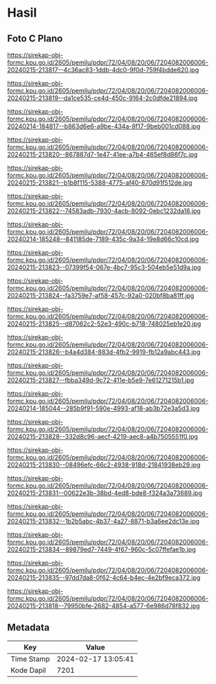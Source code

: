 # Hasil

## Foto C Plano

https://sirekap-obj-formc.kpu.go.id/2605/pemilu/pdpr/72/04/08/20/06/7204082006006-20240215-213817--4c36ac83-1ddb-4dc0-9f0d-759f4bdde620.jpg

https://sirekap-obj-formc.kpu.go.id/2605/pemilu/pdpr/72/04/08/20/06/7204082006006-20240215-213819--da1ce535-ce4d-450c-9164-2c0dfde21894.jpg

https://sirekap-obj-formc.kpu.go.id/2605/pemilu/pdpr/72/04/08/20/06/7204082006006-20240214-184817--b863d6e6-a9be-434a-8f17-9beb001cd088.jpg

https://sirekap-obj-formc.kpu.go.id/2605/pemilu/pdpr/72/04/08/20/06/7204082006006-20240215-213820--867887d7-1e47-41ee-a7b4-465ef8d86f7c.jpg

https://sirekap-obj-formc.kpu.go.id/2605/pemilu/pdpr/72/04/08/20/06/7204082006006-20240215-213821--b1b8f115-5388-4775-af40-870d91f512de.jpg

https://sirekap-obj-formc.kpu.go.id/2605/pemilu/pdpr/72/04/08/20/06/7204082006006-20240215-213822--74583adb-7930-4acb-8092-0ebc1232da18.jpg

https://sirekap-obj-formc.kpu.go.id/2605/pemilu/pdpr/72/04/08/20/06/7204082006006-20240214-185248--841185de-7189-435c-9a34-19e8d66c10cd.jpg

https://sirekap-obj-formc.kpu.go.id/2605/pemilu/pdpr/72/04/08/20/06/7204082006006-20240215-213823--07399f54-067e-4bc7-95c3-504eb5e51d9a.jpg

https://sirekap-obj-formc.kpu.go.id/2605/pemilu/pdpr/72/04/08/20/06/7204082006006-20240215-213824--fa3759e7-af58-457c-92a0-020bf8ba81ff.jpg

https://sirekap-obj-formc.kpu.go.id/2605/pemilu/pdpr/72/04/08/20/06/7204082006006-20240215-213825--d87062c2-52e3-490c-b718-748025eb1e20.jpg

https://sirekap-obj-formc.kpu.go.id/2605/pemilu/pdpr/72/04/08/20/06/7204082006006-20240215-213826--b4a4d384-883d-4fb2-9919-fb12a9abc443.jpg

https://sirekap-obj-formc.kpu.go.id/2605/pemilu/pdpr/72/04/08/20/06/7204082006006-20240215-213827--fbba349d-9c72-411e-b5e9-7e61271215b1.jpg

https://sirekap-obj-formc.kpu.go.id/2605/pemilu/pdpr/72/04/08/20/06/7204082006006-20240214-185044--285b9f91-590e-4993-af18-ab3b72e3a5d3.jpg

https://sirekap-obj-formc.kpu.go.id/2605/pemilu/pdpr/72/04/08/20/06/7204082006006-20240215-213828--332d8c96-aecf-4219-aec8-a4b7505551f0.jpg

https://sirekap-obj-formc.kpu.go.id/2605/pemilu/pdpr/72/04/08/20/06/7204082006006-20240215-213830--08496efc-66c2-4938-918d-21841938eb29.jpg

https://sirekap-obj-formc.kpu.go.id/2605/pemilu/pdpr/72/04/08/20/06/7204082006006-20240215-213831--00622e3b-38bd-4ed8-bde8-f324a3a73689.jpg

https://sirekap-obj-formc.kpu.go.id/2605/pemilu/pdpr/72/04/08/20/06/7204082006006-20240215-213832--1b2b5abc-4b37-4a27-8871-b3a6ee2dc13e.jpg

https://sirekap-obj-formc.kpu.go.id/2605/pemilu/pdpr/72/04/08/20/06/7204082006006-20240215-213834--89879ed7-7449-4f67-960c-5c07ffefae1b.jpg

https://sirekap-obj-formc.kpu.go.id/2605/pemilu/pdpr/72/04/08/20/06/7204082006006-20240215-213835--97dd7da8-0f62-4c64-b4ec-4e2bf9eca372.jpg

https://sirekap-obj-formc.kpu.go.id/2605/pemilu/pdpr/72/04/08/20/06/7204082006006-20240215-213818--79950bfe-2682-4854-a577-6e986d78f832.jpg


## Metadata

| Key        | Value               |
| ---------- | ------------------- |
| Time Stamp | 2024-02-17 13:05:41 |
| Kode Dapil | 7201                |



